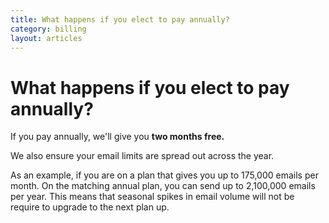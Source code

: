 ```yaml
---
title: What happens if you elect to pay annually?
category: billing
layout: articles
---
```


# What happens if you elect to pay annually?

If you pay annually, we'll give you **two months free.**

We also ensure your email limits are spread out across the year.

As an example, if you are on a plan that gives you up to 175,000 emails per month. On the matching annual plan, you can send up to 2,100,000 emails per year. This means that seasonal spikes in email volume will not be require to upgrade to the next plan up.